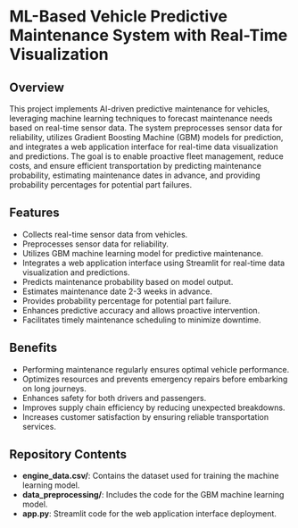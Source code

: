 # ML-Based Vehicle Predictive Maintenance System with Real-Time Visualization

## Overview

This project implements AI-driven predictive maintenance for vehicles, leveraging machine learning techniques to forecast maintenance needs based on real-time sensor data. The system preprocesses sensor data for reliability, utilizes Gradient Boosting Machine (GBM) models for prediction, and integrates a web application interface for real-time data visualization and predictions. The goal is to enable proactive fleet management, reduce costs, and ensure efficient transportation by predicting maintenance probability, estimating maintenance dates in advance, and providing probability percentages for potential part failures.

## Features

- Collects real-time sensor data from vehicles.
- Preprocesses sensor data for reliability.
- Utilizes GBM machine learning model for predictive maintenance.
- Integrates a web application interface using Streamlit for real-time data visualization and predictions.
- Predicts maintenance probability based on model output.
- Estimates maintenance date 2-3 weeks in advance.
- Provides probability percentage for potential part failure.
- Enhances predictive accuracy and allows proactive intervention.
- Facilitates timely maintenance scheduling to minimize downtime.

## Benefits

- Performing maintenance regularly ensures optimal vehicle performance.
- Optimizes resources and prevents emergency repairs before embarking on long journeys.
- Enhances safety for both drivers and passengers.
- Improves supply chain efficiency by reducing unexpected breakdowns.
- Increases customer satisfaction by ensuring reliable transportation services.

## Repository Contents

- **engine_data.csv/**: Contains the dataset used for training the machine learning model.
- **data_preprocessing/**: Includes the code for the GBM machine learning model.
- **app.py**: Streamlit code for the web application interface deployment.


